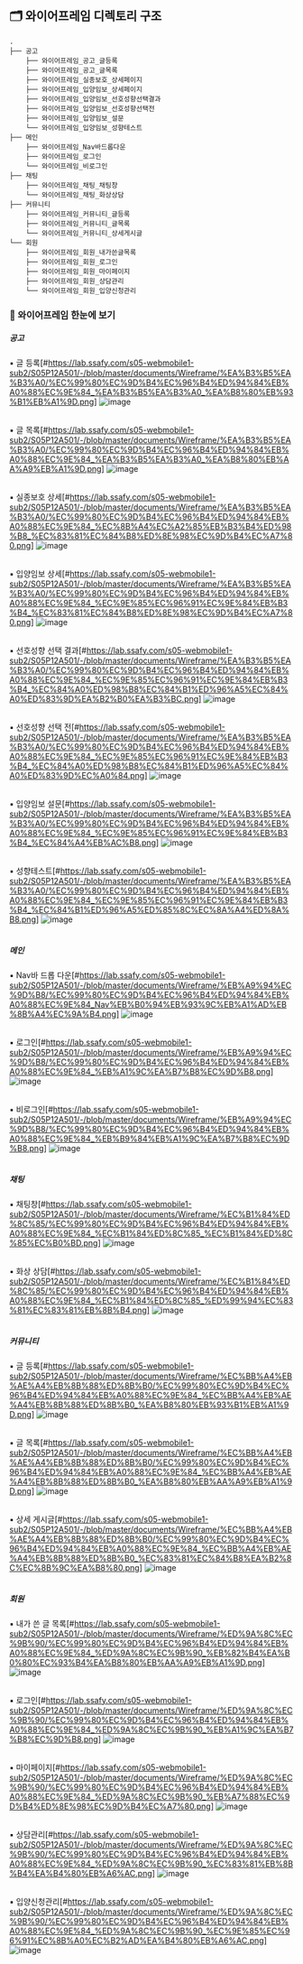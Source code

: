 ## 🗂 와이어프레임 디렉토리 구조 

```
.
├── 공고
    ├── 와이어프레임_공고_글등록
    ├── 와이어프레임_공고_글목록
    ├── 와이어프레임_실종보호_상세페이지
    ├── 와이어프레임_입양임보_상세페이지
    ├── 와이어프레임_입양임보_선호성향선택결과
    ├── 와이어프레임_입양임보_선호성향선택전
    ├── 와이어프레임_입양임보_설문
    └── 와이어프레임_입양임보_성향테스트
├── 메인
    ├── 와이어프레임_Nav바드롭다운
    ├── 와이어프레임_로그인
    └── 와이어프레임_비로그인
├── 채팅
    ├── 와이어프레임_채팅_채팅창
    └── 와이어프레임_채팅_화상상담
├── 커뮤니티
    ├── 와이어프레임_커뮤니티_글등록
    ├── 와이어프레임_커뮤니티_글목록
    └── 와이어프레임_커뮤니티_상세게시글
└── 회원
    ├── 와이어프레임_회원_내가쓴글목록
    ├── 와이어프레임_회원_로그인
    ├── 와이어프레임_회원_마이페이지
    ├── 와이어프레임_회원_상담관리
    └── 와이어프레임_회원_입양신청관리
```

### 👀 와이어프레임 한눈에 보기
##### 공고
▪ 글 등록[#https://lab.ssafy.com/s05-webmobile1-sub2/S05P12A501/-/blob/master/documents/Wireframe/%EA%B3%B5%EA%B3%A0/%EC%99%80%EC%9D%B4%EC%96%B4%ED%94%84%EB%A0%88%EC%9E%84_%EA%B3%B5%EA%B3%A0_%EA%B8%80%EB%93%B1%EB%A1%9D.png]
![image](/uploads/5d62fe0e15cfc80535eebc156fe878ac/image.png)
<br><br>

▪ 글 목록[#https://lab.ssafy.com/s05-webmobile1-sub2/S05P12A501/-/blob/master/documents/Wireframe/%EA%B3%B5%EA%B3%A0/%EC%99%80%EC%9D%B4%EC%96%B4%ED%94%84%EB%A0%88%EC%9E%84_%EA%B3%B5%EA%B3%A0_%EA%B8%80%EB%AA%A9%EB%A1%9D.png]
![image](/uploads/ac8b887b6ba6fad3b5fee3e561161089/image.png)
<br><br>

▪ 실종보호 상세[#https://lab.ssafy.com/s05-webmobile1-sub2/S05P12A501/-/blob/master/documents/Wireframe/%EA%B3%B5%EA%B3%A0/%EC%99%80%EC%9D%B4%EC%96%B4%ED%94%84%EB%A0%88%EC%9E%84_%EC%8B%A4%EC%A2%85%EB%B3%B4%ED%98%B8_%EC%83%81%EC%84%B8%ED%8E%98%EC%9D%B4%EC%A7%80.png]
![image](/uploads/c59924be69a0be563b135651523da6ae/image.png)
<br><br>

▪ 입양임보 상세[#https://lab.ssafy.com/s05-webmobile1-sub2/S05P12A501/-/blob/master/documents/Wireframe/%EA%B3%B5%EA%B3%A0/%EC%99%80%EC%9D%B4%EC%96%B4%ED%94%84%EB%A0%88%EC%9E%84_%EC%9E%85%EC%96%91%EC%9E%84%EB%B3%B4_%EC%83%81%EC%84%B8%ED%8E%98%EC%9D%B4%EC%A7%80.png] 
![image](/uploads/b20493a8db87a5df3fbfefff79bb6635/image.png)
<br><br>

▪ 선호성향 선택 결과[#https://lab.ssafy.com/s05-webmobile1-sub2/S05P12A501/-/blob/master/documents/Wireframe/%EA%B3%B5%EA%B3%A0/%EC%99%80%EC%9D%B4%EC%96%B4%ED%94%84%EB%A0%88%EC%9E%84_%EC%9E%85%EC%96%91%EC%9E%84%EB%B3%B4_%EC%84%A0%ED%98%B8%EC%84%B1%ED%96%A5%EC%84%A0%ED%83%9D%EA%B2%B0%EA%B3%BC.png]
![image](/uploads/aea8dd93cd516632e917349f6e9a5379/image.png)
<br><br>

▪ 선호성향 선택 전[#https://lab.ssafy.com/s05-webmobile1-sub2/S05P12A501/-/blob/master/documents/Wireframe/%EA%B3%B5%EA%B3%A0/%EC%99%80%EC%9D%B4%EC%96%B4%ED%94%84%EB%A0%88%EC%9E%84_%EC%9E%85%EC%96%91%EC%9E%84%EB%B3%B4_%EC%84%A0%ED%98%B8%EC%84%B1%ED%96%A5%EC%84%A0%ED%83%9D%EC%A0%84.png]
![image](/uploads/ffb1d5ebd2dbab8f1895e9a85291894a/image.png)
<br><br>

▪ 입양임보 설문[#https://lab.ssafy.com/s05-webmobile1-sub2/S05P12A501/-/blob/master/documents/Wireframe/%EA%B3%B5%EA%B3%A0/%EC%99%80%EC%9D%B4%EC%96%B4%ED%94%84%EB%A0%88%EC%9E%84_%EC%9E%85%EC%96%91%EC%9E%84%EB%B3%B4_%EC%84%A4%EB%AC%B8.png]
![image](/uploads/3f1b740ffb869f26552a2f12bd9711a3/image.png)
<br><br>

▪ 성향테스트[#https://lab.ssafy.com/s05-webmobile1-sub2/S05P12A501/-/blob/master/documents/Wireframe/%EA%B3%B5%EA%B3%A0/%EC%99%80%EC%9D%B4%EC%96%B4%ED%94%84%EB%A0%88%EC%9E%84_%EC%9E%85%EC%96%91%EC%9E%84%EB%B3%B4_%EC%84%B1%ED%96%A5%ED%85%8C%EC%8A%A4%ED%8A%B8.png]
![image](/uploads/fcfedcf917eb485310ddaa4d6650cb32/image.png)
<br><br>

##### 메인
▪ Nav바 드롭 다운[#https://lab.ssafy.com/s05-webmobile1-sub2/S05P12A501/-/blob/master/documents/Wireframe/%EB%A9%94%EC%9D%B8/%EC%99%80%EC%9D%B4%EC%96%B4%ED%94%84%EB%A0%88%EC%9E%84_Nav%EB%B0%94%EB%93%9C%EB%A1%AD%EB%8B%A4%EC%9A%B4.png]
![image](/uploads/24e807db944def1e128e5d3652e97bd8/image.png)
<br><br>

▪ 로그인[#https://lab.ssafy.com/s05-webmobile1-sub2/S05P12A501/-/blob/master/documents/Wireframe/%EB%A9%94%EC%9D%B8/%EC%99%80%EC%9D%B4%EC%96%B4%ED%94%84%EB%A0%88%EC%9E%84_%EB%A1%9C%EA%B7%B8%EC%9D%B8.png]
![image](/uploads/a0dbdb2f55a4d1bababdc9ccdadeca1a/image.png)
<br><br>

▪ 비로그인[#https://lab.ssafy.com/s05-webmobile1-sub2/S05P12A501/-/blob/master/documents/Wireframe/%EB%A9%94%EC%9D%B8/%EC%99%80%EC%9D%B4%EC%96%B4%ED%94%84%EB%A0%88%EC%9E%84_%EB%B9%84%EB%A1%9C%EA%B7%B8%EC%9D%B8.png]
![image](/uploads/3879338022134cec2b205acb469b2761/image.png)
<br><br>

##### 채팅
▪ 채팅창[#https://lab.ssafy.com/s05-webmobile1-sub2/S05P12A501/-/blob/master/documents/Wireframe/%EC%B1%84%ED%8C%85/%EC%99%80%EC%9D%B4%EC%96%B4%ED%94%84%EB%A0%88%EC%9E%84_%EC%B1%84%ED%8C%85_%EC%B1%84%ED%8C%85%EC%B0%BD.png]
![image](/uploads/0dfe79700548cc474534cabcf8949048/image.png)
<br><br>

▪ 화상 상담[#https://lab.ssafy.com/s05-webmobile1-sub2/S05P12A501/-/blob/master/documents/Wireframe/%EC%B1%84%ED%8C%85/%EC%99%80%EC%9D%B4%EC%96%B4%ED%94%84%EB%A0%88%EC%9E%84_%EC%B1%84%ED%8C%85_%ED%99%94%EC%83%81%EC%83%81%EB%8B%B4.png]
![image](/uploads/cf144dd309787f4241e69d2b036f0848/image.png)
<br><br>

##### 커뮤니티
▪ 글 등록[#https://lab.ssafy.com/s05-webmobile1-sub2/S05P12A501/-/blob/master/documents/Wireframe/%EC%BB%A4%EB%AE%A4%EB%8B%88%ED%8B%B0/%EC%99%80%EC%9D%B4%EC%96%B4%ED%94%84%EB%A0%88%EC%9E%84_%EC%BB%A4%EB%AE%A4%EB%8B%88%ED%8B%B0_%EA%B8%80%EB%93%B1%EB%A1%9D.png]
![image](/uploads/58e5783bc9f3bdce94bcedc676ea3ed4/image.png)
<br><br>

▪ 글 목록[#https://lab.ssafy.com/s05-webmobile1-sub2/S05P12A501/-/blob/master/documents/Wireframe/%EC%BB%A4%EB%AE%A4%EB%8B%88%ED%8B%B0/%EC%99%80%EC%9D%B4%EC%96%B4%ED%94%84%EB%A0%88%EC%9E%84_%EC%BB%A4%EB%AE%A4%EB%8B%88%ED%8B%B0_%EA%B8%80%EB%AA%A9%EB%A1%9D.png]
![image](/uploads/92100cfb66555f01758e4a6ea15c2b28/image.png)
<br><br>

▪ 상세 게시글[#https://lab.ssafy.com/s05-webmobile1-sub2/S05P12A501/-/blob/master/documents/Wireframe/%EC%BB%A4%EB%AE%A4%EB%8B%88%ED%8B%B0/%EC%99%80%EC%9D%B4%EC%96%B4%ED%94%84%EB%A0%88%EC%9E%84_%EC%BB%A4%EB%AE%A4%EB%8B%88%ED%8B%B0_%EC%83%81%EC%84%B8%EA%B2%8C%EC%8B%9C%EA%B8%80.png]
![image](/uploads/333090acf0f514a982a3b50dc46cfc3d/image.png)
<br><br>

##### 회원
▪ 내가 쓴 글 목록[#https://lab.ssafy.com/s05-webmobile1-sub2/S05P12A501/-/blob/master/documents/Wireframe/%ED%9A%8C%EC%9B%90/%EC%99%80%EC%9D%B4%EC%96%B4%ED%94%84%EB%A0%88%EC%9E%84_%ED%9A%8C%EC%9B%90_%EB%82%B4%EA%B0%80%EC%93%B4%EA%B8%80%EB%AA%A9%EB%A1%9D.png]
![image](/uploads/b6884eda7e3d006c2d6505d6c5f70b93/image.png)
<br><br>

▪ 로그인[#https://lab.ssafy.com/s05-webmobile1-sub2/S05P12A501/-/blob/master/documents/Wireframe/%ED%9A%8C%EC%9B%90/%EC%99%80%EC%9D%B4%EC%96%B4%ED%94%84%EB%A0%88%EC%9E%84_%ED%9A%8C%EC%9B%90_%EB%A1%9C%EA%B7%B8%EC%9D%B8.png]
![image](/uploads/c9c27bd61feb534cd3a2d14de8ce1b9a/image.png)
<br><br>

▪ 마이페이지[#https://lab.ssafy.com/s05-webmobile1-sub2/S05P12A501/-/blob/master/documents/Wireframe/%ED%9A%8C%EC%9B%90/%EC%99%80%EC%9D%B4%EC%96%B4%ED%94%84%EB%A0%88%EC%9E%84_%ED%9A%8C%EC%9B%90_%EB%A7%88%EC%9D%B4%ED%8E%98%EC%9D%B4%EC%A7%80.png]
![image](/uploads/bdd96c411ae3e1e2d26ba11635e66c2f/image.png)
<br><br>

▪ 상담관리[#https://lab.ssafy.com/s05-webmobile1-sub2/S05P12A501/-/blob/master/documents/Wireframe/%ED%9A%8C%EC%9B%90/%EC%99%80%EC%9D%B4%EC%96%B4%ED%94%84%EB%A0%88%EC%9E%84_%ED%9A%8C%EC%9B%90_%EC%83%81%EB%8B%B4%EA%B4%80%EB%A6%AC.png]
![image](/uploads/bc44f38bab2c6111b60c331101f1808c/image.png)
<br><br>

▪ 입양신청관리[#https://lab.ssafy.com/s05-webmobile1-sub2/S05P12A501/-/blob/master/documents/Wireframe/%ED%9A%8C%EC%9B%90/%EC%99%80%EC%9D%B4%EC%96%B4%ED%94%84%EB%A0%88%EC%9E%84_%ED%9A%8C%EC%9B%90_%EC%9E%85%EC%96%91%EC%8B%A0%EC%B2%AD%EA%B4%80%EB%A6%AC.png]
![image](/uploads/40702dccb40286ea9159f6a4078e7667/image.png)
<br><br>
